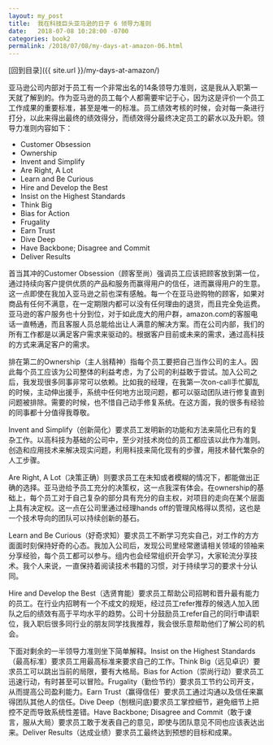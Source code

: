 ```yaml
---
layout: my_post
title:  我在科技巨头亚马逊的日子 6 领导力准则
date:   2018-07-08 10:28:00 -0700
categories: book2
permalink: /2018/07/08/my-days-at-amazon-06.html
---
```


[回到目录]({{ site.url }}/my-days-at-amazon/)

亚马逊公司内部对于员工有一个非常出名的14条领导力准则，这是我从入职第一天就了解到的。作为亚马逊的员工每个人都需要牢记于心，因为这是评价一个员工工作成果的重要标准，甚至是唯一的标准。员工绩效考核的时候，会对每一条进行打分，以此来得出最终的绩效得分，而绩效得分最终决定员工的薪水以及升职。领导力准则内容如下：

* Customer Obsession
* Ownership
* Invent and Simplify
* Are Right, A Lot
* Learn and Be Curious
* Hire and Develop the Best
* Insist on the Highest Standards
* Think Big
* Bias for Action
* Frugality
* Earn Trust
* Dive Deep
* Have Backbone; Disagree and Commit
* Deliver Results

首当其冲的Customer Obsession（顾客至尚）强调员工应该把顾客放到第一位，通过持续向客户提供优质的产品和服务而赢得用户的信任，进而赢得用户的生意。这一点即使在我加入亚马逊之前也深有感触。每一个在亚马逊购物的顾客，如果对商品有任何不满意，在一定期限内都可以没有任何理由的退货，而且完全免运费。亚马逊的客户服务也十分到位，对于如此庞大的用户群，amazon.com的客服电话一直畅通，而且客服人员总能给出让人满意的解决方案。而在公司内部，我们的所有工作都是以满足客户需求来驱动的。根据客户目前或未来的需求，通过高科技的方式来满足客户的需求。

排在第二的Ownership（主人翁精神）指每个员工要把自己当作公司的主人。因此每个员工应该为公司整体的利益考虑，为了公司的利益敢于尝试。加入公司之后，我发现很多同事非常可以依赖。比如我的经理，在我第一次on-call手忙脚乱的时候，主动伸出援手，系统中任何地方出现问题，都可以驱动团队进行修复直到问题被排除。需要的时候，也不惜自己动手修复系统。在这方面，我的很多有经验的同事都十分值得我尊敬。

Invent and Simplify（创新简化）要求员工发明新的功能和方法来简化已有的复杂工作。以高科技为基础的公司中，至少对技术岗位的员工都应该以此作为准则。创造和应用技术来解决现实问题，利用科技来简化现有的步骤，用技术替代繁杂的人工步骤。

Are Right, A Lot（决策正确）则要求员工在未知或者模糊的情况下，都能做出正确的选择。亚马逊给予员工充分的决策权，这一点我深有体会。在ownership的基础上，每个员工对于自己复杂的部分具有充分的自主权，对项目的走向在某个层面上具有决定权。这一点在公司里通过经理hands off的管理风格得以贯彻，这也是一个技术导向的团队可以持续创新的基石。

Learn and Be Curious（好奇求知）要求员工不断学习充实自己，对工作的方方面面时刻保持好奇的心态。我加入公司后，发现公司里经常邀请相关领域的领袖来分享经验，每个员工都可以参与。组内也会经常组织开会学习，大家轮流分享技术。我个人来说，一直保持着阅读技术书籍的习惯，对于持续学习的要求十分认同。

Hire and Develop the Best（选贤育能）要求员工帮助公司招聘和晋升最有能力的员工。在行业内招聘有一个不成文的规矩，经过员工refer推荐的候选人加入团队之后的绩效有高于平均水平的趋势。公司十分鼓励员工refer自己的同行申请职位，我入职后很多同行业的朋友同学找我推荐，我会很乐意帮助他们了解公司的机会。

下面对剩余的一半领导力准则坐下简单解释。Insist on the Highest Standards（最高标准）要求员工用最高标准来要求自己的工作。Think Big（远见卓识）要求员工可以跳出当前的局限，要有大格局。Bias for Action（崇尚行动）要求员工迅速行动，有时甚至可以冒险。Frugality（勤俭节约）要求员工节约公司开支，从而提高公司盈利能力。Earn Trust（赢得信任）要求员工通过沟通以及信任来赢得团队其他人的信任。Dive Deep（刨根问底)要求员工掌控细节，避免细节上把控不足而导致系统性差错。Have Backbone; Disagree and Commit（敢于谏言，服从大局）要求员工敢于发表自己的意见，即使与团队意见不同也应该表达出来。Deliver Results（达成业绩）要求员工最终达到预想的目标和成果。


